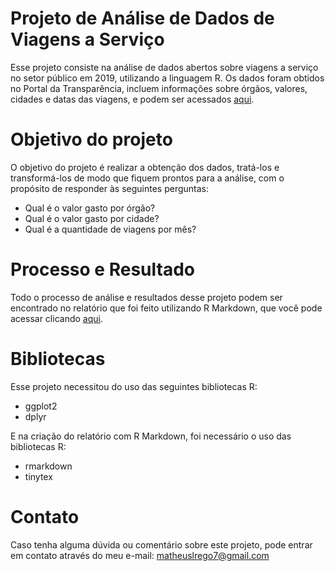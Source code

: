 # Projeto de Análise de Dados de Viagens a Serviço

Esse projeto consiste na análise de dados abertos sobre viagens a serviço no setor público em 2019, utilizando a linguagem R. Os dados foram obtidos no Portal da Transparência, incluem informações sobre órgãos, valores, cidades e datas das viagens, e podem ser acessados [aqui](https://portaldatransparencia.gov.br/download-de-dados/viagens).

# Objetivo do projeto

O objetivo do projeto é realizar a obtenção dos dados, tratá-los e transformá-los de modo que fiquem prontos para a análise, com o propósito de responder às seguintes perguntas:

* Qual é o valor gasto por órgão?
* Qual é o valor gasto por cidade?
* Qual é a quantidade de viagens por mês?

# Processo e Resultado

Todo o processo de análise e resultados desse projeto podem ser encontrado no relatório que foi feito utilizando R Markdown, que você pode acessar clicando [aqui](Relatorio.html).

# Bibliotecas

Esse projeto necessitou do uso das seguintes bibliotecas R:

* ggplot2
* dplyr

E na criação do relatório com R Markdown, foi necessário o uso das bibliotecas R:

* rmarkdown
* tinytex

# Contato

Caso tenha alguma dúvida ou comentário sobre este projeto, pode entrar em contato através do meu e-mail: matheuslrego7@gmail.com
